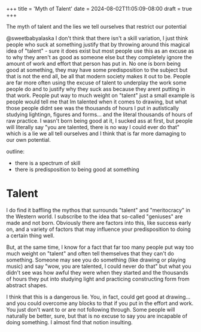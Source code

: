+++
title = 'Myth of Talent'
date = 2024-08-02T11:05:09-08:00
draft = true
+++

The myth of talent and the lies we tell ourselves that restrict our potential

<!--more-->

@sweetbabyalaska
I don't think that there isn't a skill variation, I just think people who suck at something justify that by throwing around this magical idea of "talent" - sure it does exist but most people use this as an excuse as to why they aren't as good as someone else but they completely ignore the amount of work and effort that person has put in. No one is born being good at something, they may have some predisposition to the subject but that is not the end all, be all that modern society makes it out to be. People are far more often using the excuse of talent to underplay the work some people do and to justify why they suck ass because they arent putting in that work. People put way to much weight on "talent"
just a small example is people would tell me that Im talented when it comes to drawing, but what those people didnt see was the thousands of hours I put in autistically studying lightingn, figures and forms... and the literal thousands of hours of raw practice. I wasn't born being good at it, I sucked ass at first, but people will literally say "you are talented, there is no way I could ever do that" which is a lie we all tell ourselves and I think that is far more damaging to our own potential.

outline:

- there is a spectrum of skill
- there is predisposition to being good at something

# Talent

I do find it baffling the mythos that surrounds "talent" and "meritocracy" in the Western world. I subscribe to the idea that so-called "geniuses" are made and not born.
Obviously there are factors into this, like success early on, and a variety of factors that may influence your predisposition to doing a certain thing well.

But, at the same time, I know for a fact that far too many people put way too much weight on "talent" and often tell themselves that they can't do something.
Someone may see you do something (like drawing or playing music) and say "wow, you are talented, I could never do that" but what you didn't see was how awful
they were when they started and the thousands of hours they put into studying light and practicing constructing form from abstract shapes.

I think that this is a dangerous lie. You, in fact, could get good at drawing... and you could overcome any blocks to that if you put in the effort and work.
You just don't want to or are not following through. Some people will naturally be better, sure, but that is no excuse to say you are incapable of doing something.
I almost find that notion insulting.
